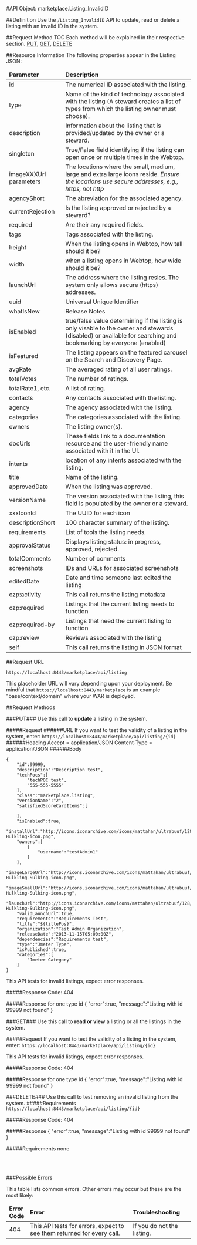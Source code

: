 #API Object: marketplace.Listing_InvalidID

##Definition 
Use the `/Listing_InvalidID` API to update, read or delete a listing with an invalid ID in the system. 

##Request Method TOC
Each method will be explained in their respective section.
[PUT](https://github.com/ozone-development/ozp-rest/blob/master/docs-external/rest/OZP_listing_invalidIdAPI.md#PUT), 
[GET](https://github.com/ozone-development/ozp-rest/blob/master/docs-external/rest/OZP_listing_invalidIdAPI.md#GET), 
[DELETE](https://github.com/ozone-development/ozp-rest/blob/master/docs-external/rest/OZP_listing_invalidIdAPI.md#DELETE)
<br>


##Resource Information
The following properties appear in the Listing JSON:

<table style="width:100%">
    <thead>
        <tr>
            <td><b>Parameter</b></td>
            <td><b>Description</b></td
        </tr>
    </thead>
    <tbody>
        <tr>
            <td>id</td>
            <td>The numerical ID associated with the listing.</td> 
        </tr>
        <tr>
            <td>type</td>
            <td>Name of the kind of technology associated with the listing (A steward creates a list of types from which the listing owner must choose).</td> 
        </tr>
        <tr>
            <td>description</td>
            <td>Information about the listing that is provided/updated by the owner or a steward.</td> 
        </tr>
        <tr>
            <td>singleton</td>
            <td>True/False field identifying if the listing can open once or multiple times in the Webtop.</td> 
        </tr>
        <tr>
            <td>imageXXXUrl parameters</td>
            <td>The locations where the small, medium, large and extra large icons reside. <i> Ensure the locations use secure addresses, e.g., https, not http </i> </td> 
        </tr>
        <tr>
            <td>agencyShort</td>
            <td>The abreviation for the associated agency.</td> 
        </tr>
        <tr>
            <td>currentRejection</td>
            <td>Is the listing approved or rejected by a steward?</td> 
        </tr>
        <tr>
            <td>required</td>
            <td>Are their any required fields.</td> 
        </tr>
        <tr>
            <td>tags</td>
            <td>Tags associated with the listing.</td> 
        </tr>
        <tr>
            <td>height</td>
            <td>When the listing opens in Webtop, how tall should it be?</td> 
        </tr>
        <tr>
            <td>width</td>
            <td>when a listing opens in Webtop, how wide should it be?</td> 
        </tr>
        <tr>
            <td>launchUrl</td>
            <td>The address where the listing resies. The system only allows secure (https) addresses.</td> 
        </tr>
        <tr>
            <td>uuid</td>
            <td>Universal Unique Identifier</td> 
        </tr>
        <tr>
            <td>whatIsNew</td>
            <td>Release Notes</td> 
        </tr>
        <tr>
            <td>isEnabled</td>
            <td>true/false value determining if the listing is only visable to the owner and stewards (disabled) or available for searching and bookmarking by everyone (enabled)</td> 
        </tr>
        <tr>
            <td>isFeatured</td>
            <td>The listing appears on the featured carousel on the Search and Discovery Page.</td> 
        </tr>
        <tr>
            <td>avgRate</td>
            <td>The averaged rating of all user ratings.</td> 
        </tr>
        <tr>
            <td>totalVotes</td>
            <td>The number of ratings.</td> 
        </tr>
        <tr>
            <td>totalRate1, etc.</td>
            <td>A list of rating.</td> 
        </tr>
        <tr>
            <td>contacts</td>
            <td>Any contacts associated with the listing.</td> 
        </tr>
        <tr>
            <td>agency</td>
            <td>The agency associated with the listing.</td> 
        </tr>
        <tr>
            <td>categories</td>
            <td>The categories associated with the listing.</td> 
        </tr>
        <tr>
            <td>owners</td>
            <td>The listing owner(s).</td> 
        </tr>
        <tr>
            <td>docUrls</td>
            <td>These fields link to a documentation resource and the user-friendly name associated with it in the UI.</td> 
        </tr>
        <tr>
            <td>intents</td>
            <td>location of any intents associated with the listing.</td> 
        </tr>
        <tr>
            <td>title</td>
            <td>Name of the listing.</td> 
        </tr>
        <tr>
            <td>approvedDate</td>
            <td>When the listing was approved.</td> 
        </tr>
        <tr>
            <td>versionName</td>
            <td>The version associated with the listing, this field is populated by the owner or a steward.</td> 
        </tr>
        <tr>
            <td>xxxIconId</td>
            <td>The UUID for each icon</td> 
        </tr>
        <tr>
            <td>descriptionShort</td>
            <td>100 character summary of the listing.</td> 
        </tr>
        <tr>
            <td>requirements</td>
            <td>List of tools the listing needs.</td> 
        </tr>
        <tr>
            <td>approvalStatus</td>
            <td>Displays listing status: in progress, approved, rejected.</td> 
        </tr>
        <tr>
            <td>totalComments</td>
            <td>Number of comments</td> 
        </tr>
        <tr>
            <td>screenshots</td>
            <td>IDs and URLs for associated screenshots</td> 
        </tr>
		<tr>
            <td>editedDate</td>
            <td>Date and time someone last edited the listing</td> 
        </tr>
		<tr>
            <td>ozp:activity</td>
            <td>This call returns the listing metadata</td> 
        </tr>
		<tr>
            <td>ozp:required</td>
            <td>Listings that the current listing needs to function</td> 
        </tr>
		<tr>
            <td>ozp:required-by</td>
            <td>Listings that need the current listing to function</td> 
        </tr>
		<tr>
            <td>ozp:review</td>
            <td>Reviews associated with the listing</td> 
        </tr>
		<tr>
            <td>self</td>
            <td>This call returns the listing in JSON format</td> 
        </tr>
    </tbody>
</table>
 
##Request URL

`https://localhost:8443/marketplace/api/listing`

This placeholder URL will vary depending upon your deployment. Be mindful that `https://localhost:8443/marketplace` is an example "base/context/domain" where your WAR is deployed.  


##Request Methods

###<a name=PUT>PUT</a>###
Use this call to **update** a listing in the system.

#####Request
######URL
If you want to test the validity of a listing in the system, enter:
`https://localhost:8443/marketplace/api/listing/{id}`
######Heading
    Accept = application/JSON
    Content-Type = application/JSON
######Body

	{  
	    "id":99999,
	    "description":"Description test",
	    "techPocs":[  
	        "techPOC test",
	        "555-555-5555"
	    ],
	    "class":"marketplace.listing",
	    "versionName":"2",
	    "satisfiedScoreCardItems":[  
	
	    ],
	    "isEnabled":true,
	    "installUrl":"http://icons.iconarchive.com/icons/mattahan/ultrabuuf/128/Comics-Hulkling-icon.png",
	    "owners":[  
    	    {  
    	        "username":"testAdmin1"
    	    }
    	],
	    "imageLargeUrl":"http://icons.iconarchive.com/icons/mattahan/ultrabuuf/128/Comics-Hulkling-Sulking-icon.png",
	    "imageSmallUrl":"http://icons.iconarchive.com/icons/mattahan/ultrabuuf/128/Comics-Hulkling-Sulking-icon.png",
	    "launchUrl":"http://icons.iconarchive.com/icons/mattahan/ultrabuuf/128/Comics-Hulkling-Sulking-icon.png",
	    "validLaunchUrl":true,
	    "requirements":"Requirements Test",
	    "title":"${titlePos}",
	    "organization":"Test Admin Organization",
	    "releaseDate":"2013-11-15T05:00:00Z",
	    "dependencies":"Requirements test",
	    "type":"Jmeter Type",
	    "isPublished":true,
	    "categories":[  
	        "Jmeter Category"
	    ]
	}

This API tests for invalid listings, expect error responses. 

#####Response Code:
404

#####Response for one type id
	{
    	"error":true,
    	"message":"Listing with id 99999 not found"
	}


###<a name=GET>GET</a>###
Use this call to **read or view** a listing or all the listings in the system.

#####Request
If you want to test the validity of a listing in the system, enter:
`https://localhost:8443/marketplace/api/listing/{id}`
 
This API tests for invalid listings, expect error responses. 

#####Response Code:
404

#####Response for one type id
	{
    	"error":true,
    	"message":"Listing with id 99999 not found"
	}



###<a name=DELETE>DELETE</a>###
Use this call to test removing an invalid listing from the system.
#####Requirements
`https://localhost:8443/marketplace/api/listing/{id}`

#####Response Code:
404

#####Response
	{
    	"error":true,
    	"message":"Listing with id 99999 not found"
	}   
       
#####Requirements
none

<br>
<br>




###Possible Errors

This table lists common errors. Other errors may occur but these are the most likely:
<table style="width:100%">
    <thead>
        <tr>    
            <td><b>Error <br> Code</b></td>
            <td><b>Error</b></td>
            <td><b>Troubleshooting</b></td>
        </tr>
    </thead>
    <tbody>
        <tr>
            <td>404
            <td>This API tests for errors, expect to see them returned for every call.
            <td>If you do not  the listing.</td> 
        </tr> 
    </tbody>
</table> 



